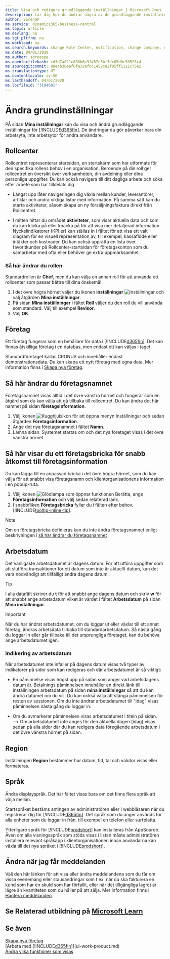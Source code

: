 ```yaml
---
title: Visa och redigera grundläggande inställningar | Microsoft Docs
description: Lär dig hur du ändrar några av de grundläggande inställningarna, till exempel, rollcenter, företag eller arbetsdatumet.
author: SorenGP
ms.service: dynamics365-business-central
ms.topic: article
ms.devlang: na
ms.tgt_pltfrm: na
ms.workload: na
ms.search.keywords: change Role Center, notification, change company, change work date
ms.date: 04/01/2020
ms.author: sgroespe
ms.openlocfilehash: cd3d7a821c088b6e9f457e3bf3dc05d0c53525c4
ms.sourcegitcommit: 88e4b30eaf6fa32af0c1452ce2f85ff1111c75e2
ms.translationtype: HT
ms.contentlocale: sv-SE
ms.lasthandoff: 04/01/2020
ms.locfileid: "3194601"
---
```

# <a name="change-basic-settings"></a>Ändra grundinställningar

PÅ sidan **Mina inställningar** kan du visa och ändra grundläggande inställningar för [!INCLUDE[d365fin](includes/d365fin_md.md)]. De ändringar du gör påverkar bara din arbetsyta, inte arbetsytor för andra användare.  

## <a name="role-center"></a><a name="role-center"></a> Rollcenter
Rollcentret representerar startsidan, en startskärm som har utformats för den specifika rollens behov i en organisation. Beroende på din roll ger rollcentret en översikt över verksamheten, din avdelning eller dina personliga uppgifter. Du kan också navigera till ditt dagliga arbete och söka efter arbete som har tilldelats dig.

-   Längst upp låter navigeringen dig växla mellan kunder, leverantörer, artiklar och andra viktiga listor med information. På samma sätt kan du starta aktiviteter, såsom skapa en ny försäljningsfaktura direkt från Rollcentret.

-   I mitten hittar du området **aktiviteter**, som visar aktuella data och som du kan klicka på eller knacka på för att visa mer detaljerad information. Nyckelindikatorer (KPI:er) kan ställas in i fältet för att visa ett valt diagram för en visuell representation av, till exempel, kassaflöde eller intäkter och kostnader. Du kan också upprätta en lista över favoritkunder på Rollcenter-startsidan för företagskonton som du samarbetar med ofta eller behöver ge extra uppmärksamhet.

### <a name="to-change-the-role"></a>Så här ändrar du rollen
Standardrollen är **Chef**, men du kan välja en annan roll för att använda ett rollcenter som passar bättre till dina önskemål.
1. I det övre högra hörnet väljer du ikonen **inställningar** ![inställningar](media/ui-experience/settings_icon_small.png "Inställningsikon för rollcenter") och välj åtgärden **Mina inställningar**.
2. På sidan **Mina inställningar** i fältet **Roll** väljer du den roll du vill använda som standard. Välj till exempel **Revisor**.
3. Välj **OK**.

## <a name="company"></a><a name="company"></a>Företag
Ett företag fungerar som en behållare för data i [!INCLUDE[d365fin](includes/d365fin_md.md)]. Det kan finnas åtskilliga företag i en databas, men endast ett kan väljas i taget.

Standardföretaget kallas CRONUS och innehåller endast demonstrationsdata. Du kan skapa ett nytt företag med egna data. Mer information finns i [Skapa nya företag](about-new-company.md).

## <a name="to-change-the-company-name"></a>Så här ändrar du företagsnamnet
Företagsnamnet visas alltid i det övre vänstra hörnet och fungerar som en åtgärd som du kan välja att gå tillbaka till rollcentret. Du kan ändra det här namnet på sidan **företagsinformation**.

1. Välj ikonen ![Kugghjulsikon för att öppna menyn Inställningar](media/ui-experience/settings_icon_small.png) och sedan åtgärden **Företagsinformation**.
2. Ange det nya företagsnamnet i fältet **Namn**.
3. Lämna sidan. Systemet startas om och det nya företaget visas i det övre vänstra hörnet.

## <a name="to-display-a-company-badge-for-quick-access-to-company-information"></a>Så här visar du ett företagsbricka för snabb åtkomst till företagsinformation  
Du kan lägga till en anpassad bricka i det övre högra hörnet, som du kan välja för att snabbt visa företagsnamn och klientorganisationens information i en popup-ruta.

1. Välj ikonen ![Glödlampa som öppnar funktionen Berätta](media/ui-search/search_small.png "Berätta vad du vill göra"), ange **Företagsinformation** och välj sedan relaterad länk.
2. I snabbfliken **Företagsbricka** fyller du i fälten efter behov. [!INCLUDE[tooltip-inline-tip](includes/tooltip-inline-tip_md.md)].

> [!NOTE]
> Om en företagsbricka definieras kan du inte ändra företagsnamnet enligt beskrivningen i [så här ändrar du företagsnamnet](ui-change-basic-settings.md#to-change-the-company-name)

## <a name="work-date"></a><a name="work-date"></a>Arbetsdatum
Det vanligaste arbetsdatumet är dagens datum. För att utföra uppgifter som att slutföra transaktioner för ett datum som inte är aktuellt datum, kan det vara nödvändigt att tillfälligt ändra dagens datum.

> [!TIP]  
> I alla datafält skriver du **t** för att snabbt ange dagens datum och skriv **w** för att snabbt ange arbetsdatum vilket är värdet i fältet **Arbetsdatum** på sidan **Mina inställningar**.

> [!IMPORTANT]  
>  När du har ändrat arbetsdatumet, om du loggar ut eller växlar till ett annat företag, ändras arbetsdata tillbaka till standardarbetsdatum. Så nästa gång du loggar in eller går tillbaka till det ursprungliga företaget, kan du behöva ange arbetsdatumet igen.

### <a name="work-date-indication"></a>Indikering av arbetsdatum
När arbetsdatumet inte infaller på dagens datum visas två typer av indikatorer på sidor som kan redigeras och där arbetsdatumet är så viktigt:

- En påminnelse visas högst upp på sidan som anger vad arbetsdagens datum är. Betalnings påminnelsen innehåller en direkt länk till inställningen arbetsdatum på sidan **mina inställningar** så att du kan ändra datumet om du vill. Du kan också välja att stänga påminnelsen för resten av sessionen. Om du inte ändrar arbetsdatumet till "idag" visas påminnelsen nästa gång du loggar in.

- Om du avmarkerar påminnelsen visas arbetsdatumet i titeln på sidan.  
--> Om arbetsdatumet inte anges för den aktuella dagen (idag) visas sedan på alla sidor där du kan redigera data föregående arbetsdatum i det övre vänstra hörnet på sidan.

## <a name="region"></a><a name="region"></a> Region

Inställningen **Region** bestämmer hur datum, tid, tal och valutor visas eller formateras.

## <a name="language"></a><a name="language"></a> Språk
Ändra displayspråk. Det här fältet visas bara om det finns flera språk att välja mellan.

Startspråket bestäms antingen av administratören eller i webbläsaren när du registrerar dig för [!INCLUDE[d365fin](includes/d365fin_md.md)]. Det språk som du anger används för alla enheter som du loggar in från, till exempel en telefon eller surfplatta.

Ytterligare språk för [!INCLUDE[prodshort](includes/prodshort.md)] kan installeras från AppSource. Även om alla visningsspråk som stöds visas i listan måste administratören installera relevant språkapp i klientorganisationen innan användarna kan växla till det nya språket i [!INCLUDE[prodshort](includes/prodshort.md)].  

## <a name="changing-when-i-receive-notifications"></a>Ändra när jag får meddelanden
Välj den här länken för att visa eller ändra meddelandena som du får om vissa evenemang eller stausändringar som t.ex. när du ska fakturera en kund som har en skuld som har förfallit, eller när det tillgängliga lagret är lägre än kvantiteten som du håller på att sälja. Mer information finns i [Hantera meddelanden](ui-smart-notifications.md).

## <a name="see-related-training-at-microsoft-learn"></a>Se Relaterad utbildning på [Microsoft Learn](/learn/modules/personalize-ui-dynamics-365-business-central/index)

## <a name="see-also"></a>Se även
[Skapa nya företag](about-new-company.md)  
[Arbeta med [!INCLUDE[d365fin](includes/d365fin_md.md)]](ui-work-product.md)  
[Ändra vilka funktioner som visas](ui-experiences.md)  
